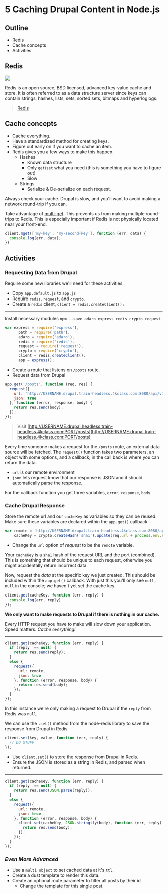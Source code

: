 # 5 Caching Drupal Content in Node.js

## Outline

- Redis
- Cache concepts
- Activities

## Redis

![](http://drupo.co/images/training/redis.png)

Redis is an open source, BSD licensed, advanced key-value cache and store. It is often referred to as a data structure server since keys can contain strings, hashes, lists, sets, sorted sets, bitmaps and hyperloglogs.

> [Redis](http://redis.io/)

## Cache concepts

* Cache everything.
* Have a standardized method for creating keys.
* Figure out early on if you want to cache an item.
* Redis gives you a few ways to make this happen.
    * Hashes
        * Known data structure
        * Only `get`/`set` what you need (this is something you have to figure out)
        * Slow
    * Strings
      * Serialize & De-serialize on each request.

Always check your cache. Drupal is slow, and you'll want to avoid making a network round-trip if you can.

Take advantage of [multi-get](http://redis.io/commands/mget). This prevents us from making multiple round-trips to Redis. This is especially important if Redis is not physically located near your front-end.

```javascript
client.mget(['my-key', 'my-second-key'], function (err, data) {
  console.log(err, data);
})
```

## Activities

### Requesting Data from Drupal

Require some new libraries we'll need for these activities.

- Copy `app.default.js` to `app.js`
- Require `redis`, `request`, and `crypto`.
- Create a `redis` client, `client = redis.createClient();`

---

Install necessary modules
`npm --save adaro express redis crypto request`

```javascript
var express = require('express'),
      path = require('path'),
      adaro = require('adaro'),
      redis = require('redis'),
      request = require('request'),
      crypto = require('crypto'),
      client = redis.createClient(),
      app = express();
```

- Create a route that listens on `/posts` route.
- Request data from Drupal

```javascript
app.get('/posts', function (req, res) {
  request({
    url: 'http://USERNAME.drupal.train-headless.4kclass.com:8080/api/v1.2/articles',
    json: true
  }, function (error, response, body) {
    return res.send(body);
  });
});
```

> Visit [http://USERNAME.drupal.headless.train-headless.4kclass.com:PORT/posts](http://USERNAME.drupal.train-headless.4kclass.com:PORT/posts)

Every time someone makes a request for the `/posts` route, an external data source will be fetched. The `request()` function takes two parameters, an object with some options, and a callback; in the call back is where you can return the data.

- `url` is our remote environment
- `json` lets request know that our response is JSON and it should automatically parse the response.

For the callback function you get three variables, `error`, `response`, `body`.

### Cache Drupal Response

Store the remote url and our `cacheKey` as variables so they can be reused. Make sure these variables are declared within the `app.get()` callback.

```javascript
var remote = 'http://USERNAME.drupal.train-headless.4kclass.com:8080/api/v1.2/articles',
    cacheKey = crypto.createHash('sha1').update(req.url + process.env.PORT).digest('hex');
```

- Change the `url` option of _request_ to be the `remote` variable.

Your `cacheKey` is a `sha1` hash of the request URL and the port (combined). This is something that should be unique to each request, otherwise you might accidentally return incorrect data.

Now, request the _data_ at the specific key we just created. This should be included within the `app.get()` callback. With just this you'll only see `null, null` in the console; we haven't yet set the cache key.

```javascript
client.get(cacheKey, function (err, reply) {
  console.log(err, reply)
});
```

**We only want to make requests to Drupal if there is nothing in our cache.**

Every HTTP request you have to make will slow down your application. Speed matters. _Cache everything!_

---

```javascript
client.get(cacheKey, function (err, reply) {
  if (reply !== null) {
    return res.send(reply);
  }
  else {
    request({
      url: remote,
      json: true
    }, function (error, response, body) {
      return res.send(body);
    });
  }
});
```

In this instance we're only making a request to Drupal if the `reply` from Redis was `null`.

We can use the `.set()` method from the node-redis library to save the response from Drupal in Redis.

```javascript
client.set(key, value, function (err, reply) {
  // DO STUFF
});
```

- Use `client.set()` to store the response from Drupal in Redis.
- Ensure the JSON is stored as a string in Redis, and parsed when returned.

---

```javascript
client.get(cacheKey, function (err, reply) {
  if (reply !== null) {
    return res.send(JSON.parse(reply));
  }
  else {
    request({
      url: remote,
      json: true
    }, function (error, response, body) {
      client.set(cacheKey, JSON.stringify(body), function (err, reply) {
        return res.send(body);
      });
    });
  }
});
```

### _Even More Advanced_

- Use a `multi object` to set cached data at it's `ttl`.
- Create a dust template to render this data.
- Create an optional route parameter to filter all posts by their id
    - Change the template for this single post.

